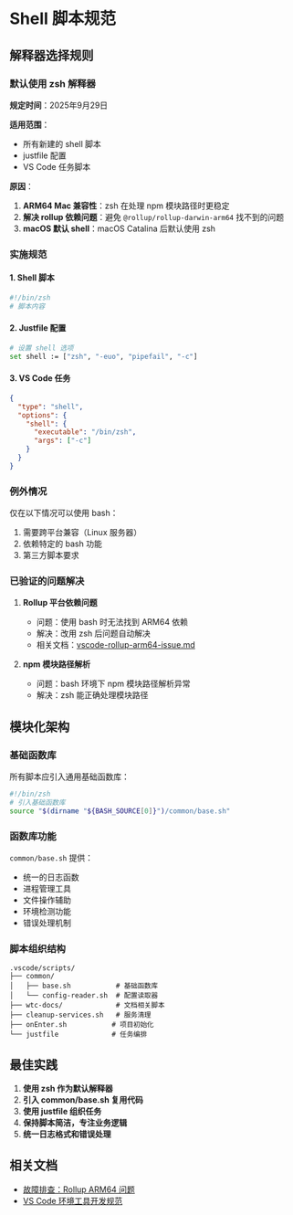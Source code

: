 # Shell 脚本规范

## 解释器选择规则

### 默认使用 zsh 解释器

**规定时间**：2025年9月29日

**适用范围**：
- 所有新建的 shell 脚本
- justfile 配置
- VS Code 任务脚本

**原因**：
1. **ARM64 Mac 兼容性**：zsh 在处理 npm 模块路径时更稳定
2. **解决 rollup 依赖问题**：避免 `@rollup/rollup-darwin-arm64` 找不到的问题
3. **macOS 默认 shell**：macOS Catalina 后默认使用 zsh

### 实施规范

#### 1. Shell 脚本
```bash
#!/bin/zsh
# 脚本内容
```

#### 2. Justfile 配置
```bash
# 设置 shell 选项
set shell := ["zsh", "-euo", "pipefail", "-c"]
```

#### 3. VS Code 任务
```json
{
  "type": "shell",
  "options": {
    "shell": {
      "executable": "/bin/zsh",
      "args": ["-c"]
    }
  }
}
```

### 例外情况

仅在以下情况可以使用 bash：
1. 需要跨平台兼容（Linux 服务器）
2. 依赖特定的 bash 功能
3. 第三方脚本要求

### 已验证的问题解决

1. **Rollup 平台依赖问题**
   - 问题：使用 bash 时无法找到 ARM64 依赖
   - 解决：改用 zsh 后问题自动解决
   - 相关文档：[vscode-rollup-arm64-issue.md](../../故障排查/vscode-rollup-arm64-issue.md)

2. **npm 模块路径解析**
   - 问题：bash 环境下 npm 模块路径解析异常
   - 解决：zsh 能正确处理模块路径

## 模块化架构

### 基础函数库

所有脚本应引入通用基础函数库：

```bash
#!/bin/zsh
# 引入基础函数库
source "$(dirname "${BASH_SOURCE[0]}")/common/base.sh"
```

### 函数库功能

`common/base.sh` 提供：
- 统一的日志函数
- 进程管理工具
- 文件操作辅助
- 环境检测功能
- 错误处理机制

### 脚本组织结构

```
.vscode/scripts/
├── common/
│   ├── base.sh           # 基础函数库
│   └── config-reader.sh  # 配置读取器
├── wtc-docs/             # 文档相关脚本
├── cleanup-services.sh   # 服务清理
├── onEnter.sh           # 项目初始化
└── justfile             # 任务编排
```

## 最佳实践

1. **使用 zsh 作为默认解释器**
2. **引入 common/base.sh 复用代码**
3. **使用 justfile 组织任务**
4. **保持脚本简洁，专注业务逻辑**
5. **统一日志格式和错误处理**

## 相关文档

- [故障排查：Rollup ARM64 问题](../../故障排查/vscode-rollup-arm64-issue.md)
- [VS Code 环境工具开发规范](./vscode环境工具开发规范.md)